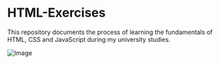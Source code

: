 # HTML-Exercises
This repository documents the process of learning the fundamentals of HTML, CSS and JavaScript during my university studies.

![Image](https://github.com/user-attachments/assets/97095aca-376e-4c1b-bf76-5d43e2077ab1)
